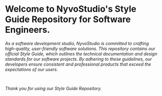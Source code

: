 # **Welcome to NyvoStudio's Style Guide Repository for Software Engineers.**

*As a software development studio, NyvoStudio is committed to crafting high-quality, user-friendly software solutions. This repository contains our official Style Guide, which outlines the technical documentation and design standards for our software projects. By adhering to these guidelines, our developers ensure consistent and professional products that exceed the expectations of our users.*

<br>

*Thank you for using our Style Guide Repository.*

